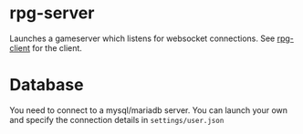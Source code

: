 # rpg-server
Launches a gameserver which listens for websocket connections. See [rpg-client](https://github.com/bolizei/rpg-client) for the client.

# Database
You need to connect to a mysql/mariadb server. You can launch your own and specify the connection details in `settings/user.json`

